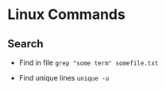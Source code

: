 # Linux Commands

## Search  

* Find in file
`grep "some term" somefile.txt`

* Find unique lines
`unique -u` 
